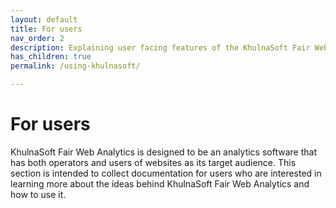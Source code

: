 ```yaml
---
layout: default
title: For users
nav_order: 2
description: Explaining user facing features of the KhulnaSoft Fair Web Analytics software.
has_children: true
permalink: /using-khulnasoft/

---
```


<!--
Copyright 2022 - KhulnaSoft Authors <admin@khulnasoft.com>
SPDX-License-Identifier: Apache-2.0
-->

# For users

KhulnaSoft Fair Web Analytics is designed to be an analytics software that has both operators and users of websites as its target audience. This section is intended to collect documentation for users who are interested in learning more about the ideas behind KhulnaSoft Fair Web Analytics and how to use it.
